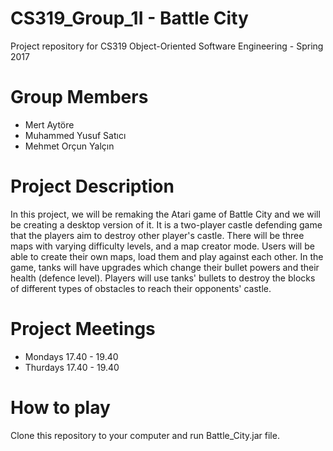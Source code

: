 # CS319_Group_1I - Battle City
Project repository for CS319 Object-Oriented Software Engineering - Spring 2017 

# Group Members
- Mert Aytöre	
- Muhammed Yusuf Satıcı
- Mehmet Orçun Yalçın

# Project Description
In this project, we will be remaking the Atari game of Battle City and we will be creating a desktop version of it. It is a two-player castle defending game that the players aim to destroy other player's castle. There will be three maps with varying difficulty levels, and a map creator mode. Users will be able to create their own maps, load them and play against each other. In the game, tanks will have upgrades which change their bullet powers and their health (defence level). Players will use tanks' bullets to destroy the blocks of different types of obstacles to reach their opponents' castle.

# Project Meetings
- Mondays 17.40 - 19.40
- Thurdays 17.40 - 19.40

# How to play
Clone this repository to your computer and run Battle_City.jar file. 
